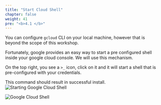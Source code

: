 ```yaml
---
title: "Start Cloud Shell"
chapter: false
weight: 41
pre: "<b>4.1 </b>"
---
```


You can configure `gcloud` CLI on your local machine, however that is beyond the scope of this workshop.

Fortunately, google provides an easy way to start a pre configured shell inside your google cloud console. We will use this mechanism.

On the top right, you see a `>_` icon, click on it and it will start a shell that is pre-configured with your credentials.


This command should result in successful install.
![Starting Google Cloud Shell](/images/gcp/cloud-shell1.png)

![Google Cloud Shell](/images/gcp/cloud-shell2.png)
